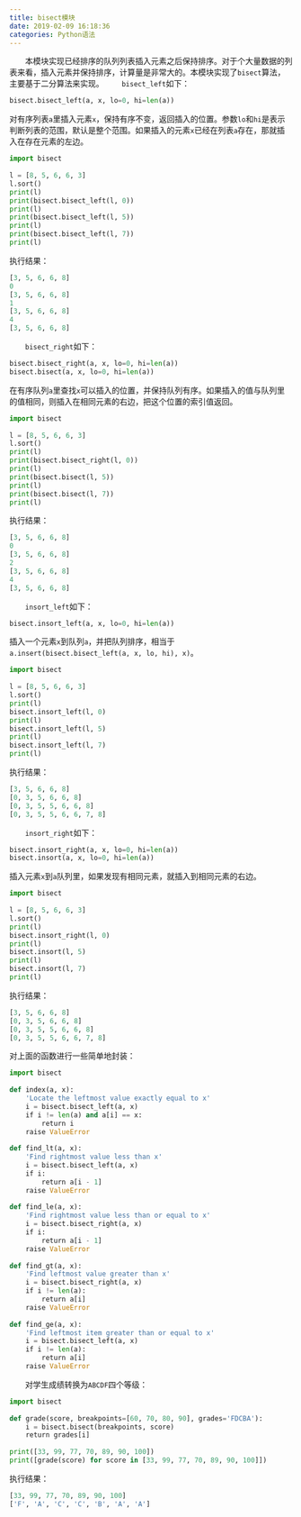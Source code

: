 ```yaml
---
title: bisect模块
date: 2019-02-09 16:18:36
categories: Python语法
---
```

&emsp;&emsp;本模块实现已经排序的队列列表插入元素之后保持排序。对于个大量数据的列表来看，插入元素并保持排序，计算量是非常大的。本模块实现了`bisect`算法，主要基于二分算法来实现。
&emsp;&emsp;`bisect_left`如下：

``` python
bisect.bisect_left(a, x, lo=0, hi=len(a))
```

对有序列表`a`里插入元素`x`，保持有序不变，返回插入的位置。参数`lo`和`hi`是表示判断列表的范围，默认是整个范围。如果插入的元素`x`已经在列表`a`存在，那就插入在存在元素的左边。

``` python
import bisect
​
l = [8, 5, 6, 6, 3]
l.sort()
print(l)
print(bisect.bisect_left(l, 0))
print(l)
print(bisect.bisect_left(l, 5))
print(l)
print(bisect.bisect_left(l, 7))
print(l)
```

执行结果：

``` python
[3, 5, 6, 6, 8]
0
[3, 5, 6, 6, 8]
1
[3, 5, 6, 6, 8]
4
[3, 5, 6, 6, 8]
```

&emsp;&emsp;`bisect_right`如下：

``` python
bisect.bisect_right(a, x, lo=0, hi=len(a))
bisect.bisect(a, x, lo=0, hi=len(a))
```

在有序队列`a`里查找`x`可以插入的位置，并保持队列有序。如果插入的值与队列里的值相同，则插入在相同元素的右边，把这个位置的索引值返回。

``` python
import bisect
​
l = [8, 5, 6, 6, 3]
l.sort()
print(l)
print(bisect.bisect_right(l, 0))
print(l)
print(bisect.bisect(l, 5))
print(l)
print(bisect.bisect(l, 7))
print(l)
```

执行结果：

``` python
[3, 5, 6, 6, 8]
0
[3, 5, 6, 6, 8]
2
[3, 5, 6, 6, 8]
4
[3, 5, 6, 6, 8]
```

&emsp;&emsp;`insort_left`如下：

``` python
bisect.insort_left(a, x, lo=0, hi=len(a))
```

插入一个元素`x`到队列`a`，并把队列排序，相当于`a.insert(bisect.bisect_left(a, x, lo, hi), x)`。

``` python
import bisect
​
l = [8, 5, 6, 6, 3]
l.sort()
print(l)
bisect.insort_left(l, 0)
print(l)
bisect.insort_left(l, 5)
print(l)
bisect.insort_left(l, 7)
print(l)
```

执行结果：

``` python
[3, 5, 6, 6, 8]
[0, 3, 5, 6, 6, 8]
[0, 3, 5, 5, 6, 6, 8]
[0, 3, 5, 5, 6, 6, 7, 8]
```

&emsp;&emsp;`insort_right`如下：

``` python
bisect.insort_right(a, x, lo=0, hi=len(a))
bisect.insort(a, x, lo=0, hi=len(a))
```

插入元素`x`到`a`队列里，如果发现有相同元素，就插入到相同元素的右边。

``` python
import bisect
​
l = [8, 5, 6, 6, 3]
l.sort()
print(l)
bisect.insort_right(l, 0)
print(l)
bisect.insort(l, 5)
print(l)
bisect.insort(l, 7)
print(l)
```

执行结果：

``` python
[3, 5, 6, 6, 8]
[0, 3, 5, 6, 6, 8]
[0, 3, 5, 5, 6, 6, 8]
[0, 3, 5, 5, 6, 6, 7, 8]
```

对上面的函数进行一些简单地封装：

``` python
import bisect
​
def index(a, x):
    'Locate the leftmost value exactly equal to x'
    i = bisect.bisect_left(a, x)
    if i != len(a) and a[i] == x:
        return i
    raise ValueError
​
def find_lt(a, x):
    'Find rightmost value less than x'
    i = bisect.bisect_left(a, x)
    if i:
        return a[i - 1]
    raise ValueError
​
def find_le(a, x):
    'Find rightmost value less than or equal to x'
    i = bisect.bisect_right(a, x)
    if i:
        return a[i - 1]
    raise ValueError
​
def find_gt(a, x):
    'Find leftmost value greater than x'
    i = bisect.bisect_right(a, x)
    if i != len(a):
        return a[i]
    raise ValueError
​
def find_ge(a, x):
    'Find leftmost item greater than or equal to x'
    i = bisect.bisect_left(a, x)
    if i != len(a):
        return a[i]
    raise ValueError
```

&emsp;&emsp;对学生成绩转换为`ABCDF`四个等级：

``` python
import bisect
​
def grade(score, breakpoints=[60, 70, 80, 90], grades='FDCBA'):
    i = bisect.bisect(breakpoints, score)
    return grades[i]
​
print([33, 99, 77, 70, 89, 90, 100])
print([grade(score) for score in [33, 99, 77, 70, 89, 90, 100]])
```

执行结果：

``` python
[33, 99, 77, 70, 89, 90, 100]
['F', 'A', 'C', 'C', 'B', 'A', 'A']
```
